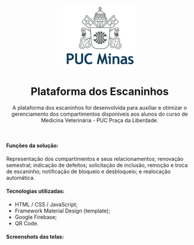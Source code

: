 <h3 align="center">
<img style="" width="200px" src="img/pucminaslogo.png">
</h3>

<h1 align="center">Plataforma dos Escaninhos</h1>
<p align="center">A plataforma dos escaninhos foi desenvolvida para auxiliar e otimizar o gerenciamento dos compartimentos disponíveis aos alunos do curso de Medicina Veterinária - PUC Praça da Liberdade.</p><br>

<h4>Funções da solução:</h4>
<p>Representação dos compartimentos e seus relacionamentos; renovação semestral; indicação de defeitos; solicitação de inclusão, remoção e troca de escaninho; notificação de bloqueio e desbloqueio; e realocação automática. </p>

<h4>Tecnologias utilizadas:</h4>

- HTML / CSS / JavaScript;
- Framework Material Design (template);
- Google Firebase;
- QR Code.

<h4>Screenshots das telas:</h4>
